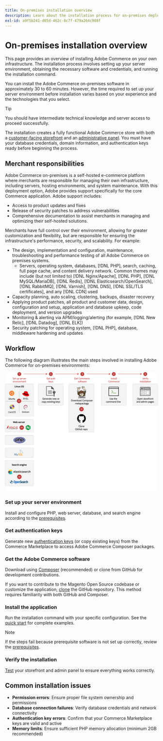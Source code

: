 ```yaml
---
title: On-premises installation overview
description: Learn about the installation process for on-premises deployments of Adobe Commerce.
exl-id: a9f5b241-d05d-462c-8c7f-479a264c988f
---
```


# On-premises installation overview

This page provides an overview of installing Adobe Commerce on your own infrastructure. The installation process involves setting up your server environment, obtaining the necessary software and credentials, and running the installation command.

You can install the Adobe Commerce on-premises software in approximately 30 to 60 minutes. However, the time required to set up your server environment before installation varies based on your experience and the technologies that you select.

>[!TIP]
>
>You should have intermediate technical knowledge and server access to proceed successfully.

The installation creates a fully functional Adobe Commerce store with both a [customer-facing storefront](https://experienceleague.adobe.com/en/docs/commerce-admin/start/storefront/storefront) and an [administrative panel](https://experienceleague.adobe.com/en/docs/commerce-admin/start/admin/admin). You must have your database credentials, domain information, and authentication keys ready before beginning the process.

## Merchant responsibilities

Adobe Commerce on-premises is a self-hosted e-commerce platform where merchants are responsible for managing their own infrastructure, including servers, hosting environments, and system maintenance. With this deployment option, Adobe provides support specifically for the core Commerce application. Adobe support includes:

- Access to product updates and fixes
- Release of security patches to address vulnerabilities
- Comprehensive documentation to assist merchants in managing and optimizing their self-hosted solutions.

Merchants have full control over their environment, allowing for greater customization and flexibility, but are responsible for ensuring the infrastructure's performance, security, and scalability. For example:

- The design, implementation and configuration, maintenance, troubleshooting and performance testing of all Adobe Commerce on premises systems.
  - Servers, operating system, databases, [!DNL PHP], search, caching, full page cache, and content delivery network. Common themes may include (but not limited to) [!DNL Nginx/Apache], [!DNL PHP], [!DNL MySQL/MariaDB], [!DNL Redis], [!DNL Elasticsearch/OpenSearch], [!DNL RabbitMQ], [!DNL Varnish], [!DNL DNS], [!DNL SSL/TLS certificates], and any [!DNL CDN] used
- Capacity planning, auto scaling, clustering, backups, disaster recovery
- Applying product patches, all product and customer data, design, configuration and setup, application and database upkeep, code deployment, and version upgrades
- Monitoring & alerting via APM/logging/alerting (for example, [!DNL New Relic], [!DNL Datadog], [!DNL ELK])
- Security patching for operating system, [!DNL PHP], database, middleware hardening and updates

## Workflow

The following diagram illustrates the main steps involved in installing Adobe Commerce for on-premises environments:

![How installation works](../assets/installation/on-premises-install.drawio.svg)

### Set up your server environment
   
Install and configure PHP, web server, database, and search engine according to the [prerequisites](prerequisites/overview.md).

### Get authentication keys
   
Generate new [authentication keys](prerequisites/authentication-keys.md) (or copy existing keys) from the Commerce Marketplace to access Adobe Commerce Composer packages.

### Get the Adobe Commerce software
   
Download using [Composer](prerequisites/commerce.md) (recommended) or clone from GitHub for development contributions.

If you want to contribute to the Magento Open Source codebase or customize the application, [clone](https://developer.adobe.com/commerce/contributor/guides/install/clone-repository/) the GitHub repository. This method requires familiarity with both GitHub and Composer.

### Install the application
   
Run the installation command with your specific configuration. See the [quick start](composer.md) for complete examples.

>[!NOTE]
>
>If the steps fail because prerequisite software is not set up correctly, review the [prerequisites](prerequisites/overview.md).

### Verify the installation
   
[Test](next-steps/verify.md) your storefront and admin panel to ensure everything works correctly.

## Common installation issues

- **Permission errors**: Ensure proper file system ownership and permissions
- **Database connection failures**: Verify database credentials and network connectivity
- **Authentication key errors**: Confirm that your Commerce Marketplace keys are valid and active
- **Memory limits**: Ensure sufficient PHP memory allocation (minimum 2GB recommended)

